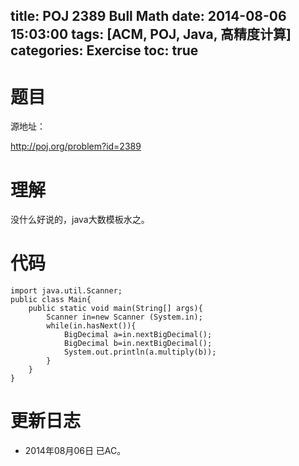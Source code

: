 ﻿title: POJ 2389 Bull Math
date: 2014-08-06 15:03:00
tags: [ACM, POJ, Java, 高精度计算]
categories: Exercise
toc: true
---
# 题目
源地址：

http://poj.org/problem?id=2389

# 理解
没什么好说的，java大数模板水之。

<!-- more -->

# 代码
```import java.math.BigDecimal;
import java.util.Scanner;
public class Main{
	public static void main(String[] args){
		Scanner in=new Scanner (System.in);
		while(in.hasNext()){
			BigDecimal a=in.nextBigDecimal();
			BigDecimal b=in.nextBigDecimal();
			System.out.println(a.multiply(b));
		}
	}
}
```	
# 更新日志
- 2014年08月06日 已AC。